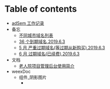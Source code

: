 # Table of contents

- [adSem 工作记录](README.md)
- 备忘
  - [不同城市域名列表](oldpeople/bu-tong-cheng-shi-yu-ming-lie-biao-19613.md)
  - [36 个到期域名,2019.6.3](oldpeople/38-dao-qi-yu-ming.md)
  - [5 月 严重过期域名(等过期从新购买),2019.6.3](oldpeople/9guoqi.md)
  - [6 月 过期域名(已续费),2019.6.3](oldpeople/6yue.md)
- 文档
  - [老人院项目管理后台使用简介](oldpeople/README.md)
- weexDoc
  - 组件\_阴影图片
    - [<button-one>](weex/yinYing.md)
